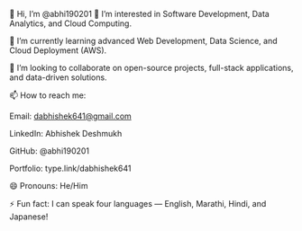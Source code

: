 👋 Hi, I’m @abhi190201
👀 I’m interested in Software Development, Data Analytics, and Cloud Computing.

🌱 I’m currently learning advanced Web Development, Data Science, and Cloud Deployment (AWS).

💞️ I’m looking to collaborate on open-source projects, full-stack applications, and data-driven solutions.

📫 How to reach me:

Email: dabhishek641@gmail.com

LinkedIn: Abhishek Deshmukh

GitHub: @abhi190201

Portfolio: type.link/dabhishek641

😄 Pronouns: He/Him

⚡ Fun fact: I can speak four languages — English, Marathi, Hindi, and Japanese!

